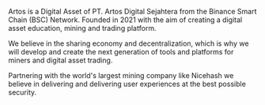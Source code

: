 
Artos is a Digital Asset of PT. Artos Digital Sejahtera from the Binance Smart Chain (BSC) Network.
Founded in 2021 with the aim of creating a digital asset education, mining and trading platform.

We believe in the sharing economy and decentralization, which is why we will develop and create the next generation of tools and platforms for miners and digital asset trading.

Partnering with the world's largest mining company like Nicehash we believe in delivering and delivering user experiences at the best possible security.
